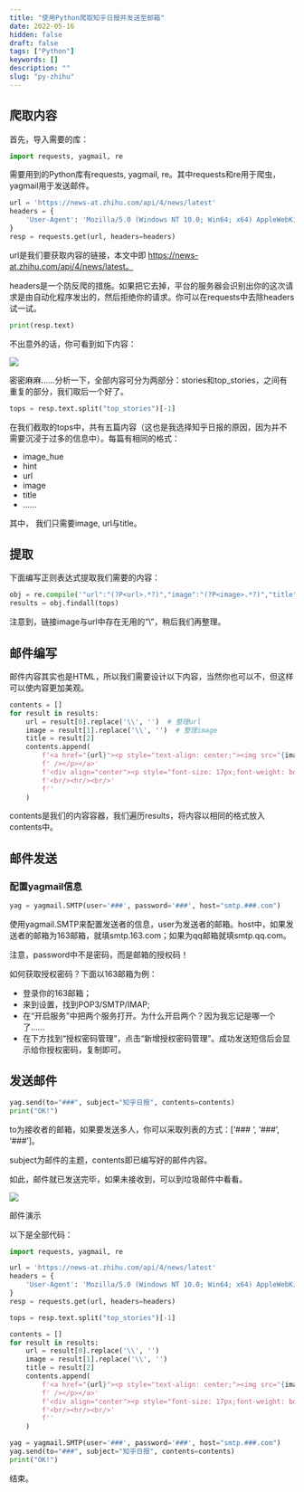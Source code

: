 ```yaml
---
title: "使用Python爬取知乎日报并发送至邮箱"
date: 2022-05-16
hidden: false
draft: false
tags: ["Python"]
keywords: []
description: ""
slug: "py-zhihu"
---
```

<!--more-->
## 爬取内容

首先，导入需要的库：

```Python
import requests, yagmail, re
```

需要用到的Python库有requests, yagmail, re。其中requests和re用于爬虫，yagmail用于发送邮件。

```Python
url = 'https://news-at.zhihu.com/api/4/news/latest'
headers = {
    'User-Agent': 'Mozilla/5.0 (Windows NT 10.0; Win64; x64) AppleWebKit/537.36 (KHTML, like Gecko) Chrome/83.0.4103.61 Safari/537.36'
}
resp = requests.get(url, headers=headers)
```

url是我们要获取内容的链接，本文中即 https://news-at.zhihu.com/api/4/news/latest。

headers是一个防反爬的措施。如果把它去掉，平台的服务器会识别出你的这次请求是由自动化程序发出的，然后拒绝你的请求。你可以在requests中去除headers试一试。

```Python
print(resp.text)
```

不出意外的话，你可看到如下内容：

![](https://image.kaleidoeye.cn/py-zhihu-1.jpg)

密密麻麻……分析一下，全部内容可分为两部分：stories和top_stories，之间有重复的部分，我们取后一个好了。

```Python
tops = resp.text.split("top_stories")[-1]
```

在我们截取的tops中，共有五篇内容（这也是我选择知乎日报的原因，因为并不需要沉浸于过多的信息中）。每篇有相同的格式：

-   image_hue
-   hint
-   url
-   image
-   title
-   ……

其中， 我们只需要image, url与title。

## 提取

下面编写正则表达式提取我们需要的内容：

```Python
obj = re.compile('"url":"(?P<url>.*?)","image":"(?P<image>.*?)","title":"(?P<title>.*?)","ga_prefix', re.S)
results = obj.findall(tops)
```

注意到，链接image与url中存在无用的“\”，稍后我们再整理。

## 邮件编写

邮件内容其实也是HTML，所以我们需要设计以下内容，当然你也可以不，但这样可以使内容更加美观。

```Python
contents = []
for result in results:
    url = result[0].replace('\\', '')  # 整理url
    image = result[1].replace('\\', '')  # 整理image
    title = result[2]
    contents.append(
        f'<a href="{url}"><p style="text-align: center;"><img src="{image}" width="216" height="144"'
        f' /></p></a>'
        f'<div align="center"><p style="font-size: 17px;font-weight: bold;">{title}</p>'
        f'<br/><hr/><br/>'
        f''
    )
```

contents是我们的内容容器，我们遍历results，将内容以相同的格式放入contents中。

## 邮件发送

### 配置yagmail信息

```Python
yag = yagmail.SMTP(user='###', password='###', host="smtp.###.com")
```

使用yagmail.SMTP来配置发送者的信息，user为发送者的邮箱。host中，如果发送者的邮箱为163邮箱，就填smtp.163.com；如果为qq邮箱就填smtp.qq.com。

注意，password中不是密码，而是邮箱的授权码！

如何获取授权密码？下面以163邮箱为例：

-   登录你的163邮箱；
-   来到设置，找到POP3/SMTP/IMAP;
-   在“开启服务”中把两个服务打开。为什么开启两个？因为我忘记是哪一个了……
-   在下方找到“授权密码管理”，点击“新增授权密码管理”。成功发送短信后会显示给你授权密码，复制即可。

## 发送邮件

```Python
yag.send(to="###", subject="知乎日报", contents=contents)
print("OK!")
```

to为接收者的邮箱，如果要发送多人，你可以采取列表的方式：[‘### ‘, ‘###’, ‘###’]。

subject为邮件的主题，contents即已编写好的邮件内容。

如此，邮件就已发送完毕，如果未接收到，可以到垃圾邮件中看看。

![](https://image.kaleidoeye.cn/py-zhihu-2.jpg)

邮件演示

以下是全部代码：

```Python
import requests, yagmail, re

url = 'https://news-at.zhihu.com/api/4/news/latest'
headers = {
    'User-Agent': 'Mozilla/5.0 (Windows NT 10.0; Win64; x64) AppleWebKit/537.36 (KHTML, like Gecko) Chrome/83.0.4103.61 Safari/537.36'
}
resp = requests.get(url, headers=headers)

tops = resp.text.split("top_stories")[-1]

contents = []
for result in results:
    url = result[0].replace('\\', '')
    image = result[1].replace('\\', '')
    title = result[2]
    contents.append(
        f'<a href="{url}"><p style="text-align: center;"><img src="{image}" width="216" height="144"'
        f' /></p></a>'
        f'<div align="center"><p style="font-size: 17px;font-weight: bold;">{title}</p>'
        f'<br/><hr/><br/>'
        f''
    )

yag = yagmail.SMTP(user='###', password='###', host="smtp.###.com")
yag.send(to="###", subject="知乎日报", contents=contents)
print("OK!")
```

结束。